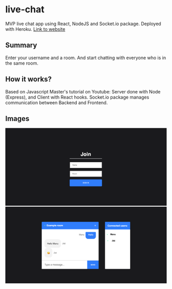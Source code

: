 # live-chat

MVP live chat app using React, NodeJS and Socket.io package. Deployed with Heroku. [Link to website](https://manu-live-chat.herokuapp.com/ "live-chat Website")

## Summary

Enter your username and a room. And start chatting with everyone who is in the same room.

## How it works?

Based on Javascript Master's tutorial on Youtube: Server done with Node (Express), and Client with React hooks. Socket.io package manages communication between Backend and Frontend.

## Images

![Home][home]
![Chat][chat]

[home]: ./client/public/home.png "Home screen"
[chat]: ./client/public/chat.png "Chat screen"
